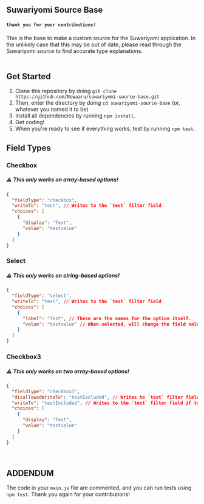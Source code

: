 <h2>Suwariyomi Source Base</h2>
<h4><code>thank you for your contributions!</code></h4>
This is the base to make a custom source for the Suwariyomi
application. In the unlikely case that this may be out of date, please read through the Suwariyomi source to find accurate type explanations.
<br/><br/>
<h2>Get Started</h2>

1. Clone this repository by doing `git clone https://github.com/Nowaaru/suwariyomi-source-base.git`
2. Then, enter the directory by doing `cd suwariyomi-source-base` (or, whatever you named it to be)
3. Install all dependencies by running `npm install`.
4. Get coding!
5. When you're ready to see if everything works, test by running `npm test`.

<h2>Field Types</h2>
<h3>Checkbox</h3>

##### ⚠️ This only works on array-based options!

```json
{
  "fieldType": "checkbox",
  "writeTo": "test", // Writes to the `test` filter field
  "choices": [
    {
      "display": "Test",
      "value": "testvalue"
    }
  ]
}
```

<h3>Select</h3>

##### ⚠️ This only works on string-based options!

```json
{
  "fieldType": "select",
  "writeTo": "test", // Writes to the `test` filter field
  "choices": [
    {
      "label": "Test", // These are the names for the option itself.
      "value": "testvalue" // When selected, will change the field value to "testvalue".
    }
  ]
}
```

<h3>Checkbox3</h3>

##### ⚠️ This only works on **two** array-based options!

```json
{
  "fieldType": "checkbox3",
  "disallowedWriteTo": "testExcluded", // Writes to `test` filter field if toggled off
  "writeTo": "testIncluded", // Writes to the `test` filter field if toggled on
  "choices": [
    {
      "display": "Test",
      "value": "testvalue"
    }
  ]
}
```

<br/>
<h2>ADDENDUM</h2>

The code in your <code>main.js</code> file are commented, and you can run tests using <code>npm test</code>. Thank you again for your contributions!
